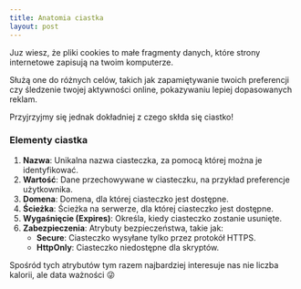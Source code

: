 ```yaml
---
title: Anatomia ciastka
layout: post
---
```


Juz wiesz, że pliki cookies to małe fragmenty danych, które strony internetowe zapisują na twoim komputerze. 

Służą one do różnych celów, takich jak zapamiętywanie twoich preferencji czy śledzenie twojej aktywności online, pokazywaniu lepiej dopasowanych reklam. 

Przyjrzyjmy się jednak dokładniej z czego skłda się ciastko!

### Elementy ciastka

1. **Nazwa**: Unikalna nazwa ciasteczka, za pomocą której można je identyfikować.
2. **Wartość**: Dane przechowywane w ciasteczku, na przykład preferencje użytkownika.
3. **Domena**: Domena, dla której ciasteczko jest dostępne.
4. **Ścieżka**: Ścieżka na serwerze, dla której ciasteczko jest dostępne.
5. **Wygaśnięcie (Expires)**: Określa, kiedy ciasteczko zostanie usunięte.
6. **Zabezpieczenia**: Atrybuty bezpieczeństwa, takie jak:
    - **Secure**: Ciasteczko wysyłane tylko przez protokół HTTPS.
    - **HttpOnly**: Ciasteczko niedostępne dla skryptów.



Spośród tych atrybutów tym razem najbardziej interesuje nas nie liczba kalorii, ale data ważności 😜